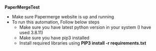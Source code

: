 

**PaperMergeTest**

* Make sure Papermerge website is up and running
* To run this automation, Follow below steps
  * Make sure you have latest python version in your system (I have used 3.8.11)
  * Make sure you have pip3 installed
  * Install required libraries using **PIP3 install -r requirements.txt**